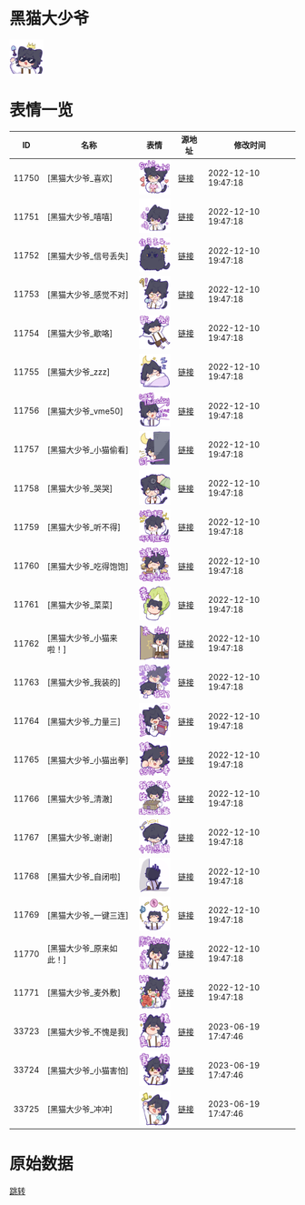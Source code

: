 # 黑猫大少爷

<img src="./cover.png" height="60" alt="cover" />

# 表情一览

|ID|名称|表情|源地址|修改时间|
|----|----|----|----|----|
|11750|[黑猫大少爷_喜欢]|<img src="./pic/011750_%5B黑猫大少爷_喜欢%5D.png" height="60" alt="喜欢"/>|[链接](https://i0.hdslb.com/bfs/garb/item/4af3d3a71d6077c648af2b4079af01a741d3a568.png)|2022-12-10 19:47:18|
|11751|[黑猫大少爷_嘻嘻]|<img src="./pic/011751_%5B黑猫大少爷_嘻嘻%5D.png" height="60" alt="嘻嘻"/>|[链接](https://i0.hdslb.com/bfs/garb/item/ee81edba84a48e4b0d5b0eaa7e47a53c68f7d98d.png)|2022-12-10 19:47:18|
|11752|[黑猫大少爷_信号丢失]|<img src="./pic/011752_%5B黑猫大少爷_信号丢失%5D.png" height="60" alt="信号丢失"/>|[链接](https://i0.hdslb.com/bfs/garb/item/b433ca9d1aa5d285a66d498891decf8c19a8d476.png)|2022-12-10 19:47:18|
|11753|[黑猫大少爷_感觉不对]|<img src="./pic/011753_%5B黑猫大少爷_感觉不对%5D.png" height="60" alt="感觉不对"/>|[链接](https://i0.hdslb.com/bfs/garb/item/9515441a0c32d34576f6b128ca0bbd2aaf1a9aac.png)|2022-12-10 19:47:18|
|11754|[黑猫大少爷_歇咯]|<img src="./pic/011754_%5B黑猫大少爷_歇咯%5D.png" height="60" alt="歇咯"/>|[链接](https://i0.hdslb.com/bfs/garb/item/16abcbe853b731deb3619597d29c0609106e9bd0.png)|2022-12-10 19:47:18|
|11755|[黑猫大少爷_zzz]|<img src="./pic/011755_%5B黑猫大少爷_zzz%5D.png" height="60" alt="zzz"/>|[链接](https://i0.hdslb.com/bfs/garb/item/d7aec84a5641be9aff843cef9e7e8e3aaa7ce585.png)|2022-12-10 19:47:18|
|11756|[黑猫大少爷_vme50]|<img src="./pic/011756_%5B黑猫大少爷_vme50%5D.png" height="60" alt="vme50"/>|[链接](https://i0.hdslb.com/bfs/garb/item/fd71d9ad82160c23a8c24e61c3157c5da8ffa583.png)|2022-12-10 19:47:18|
|11757|[黑猫大少爷_小猫偷看]|<img src="./pic/011757_%5B黑猫大少爷_小猫偷看%5D.png" height="60" alt="小猫偷看"/>|[链接](https://i0.hdslb.com/bfs/garb/item/f5a56ebbd0a747db1db1ca23c829489bbb1b80c8.png)|2022-12-10 19:47:18|
|11758|[黑猫大少爷_哭哭]|<img src="./pic/011758_%5B黑猫大少爷_哭哭%5D.png" height="60" alt="哭哭"/>|[链接](https://i0.hdslb.com/bfs/garb/item/1ad4d81f7833e816056f1c38c1ca44bdefbf5beb.png)|2022-12-10 19:47:18|
|11759|[黑猫大少爷_听不得]|<img src="./pic/011759_%5B黑猫大少爷_听不得%5D.png" height="60" alt="听不得"/>|[链接](https://i0.hdslb.com/bfs/garb/item/8c69cb2c8ca6f12a52f9f5776a3e7f803e58216f.png)|2022-12-10 19:47:18|
|11760|[黑猫大少爷_吃得饱饱]|<img src="./pic/011760_%5B黑猫大少爷_吃得饱饱%5D.png" height="60" alt="吃得饱饱"/>|[链接](https://i0.hdslb.com/bfs/garb/item/19dcf28cef5c7511cf6741e3ab0f1273391c221d.png)|2022-12-10 19:47:18|
|11761|[黑猫大少爷_菜菜]|<img src="./pic/011761_%5B黑猫大少爷_菜菜%5D.png" height="60" alt="菜菜"/>|[链接](https://i0.hdslb.com/bfs/garb/item/1cc052fd23c98dd08377093836575b48724206bb.png)|2022-12-10 19:47:18|
|11762|[黑猫大少爷_小猫来啦！]|<img src="./pic/011762_%5B黑猫大少爷_小猫来啦！%5D.png" height="60" alt="小猫来啦！"/>|[链接](https://i0.hdslb.com/bfs/garb/item/67fe115f9bd6e72de8bfc8d636d910d61418c46f.png)|2022-12-10 19:47:18|
|11763|[黑猫大少爷_我装的]|<img src="./pic/011763_%5B黑猫大少爷_我装的%5D.png" height="60" alt="我装的"/>|[链接](https://i0.hdslb.com/bfs/garb/item/53592e4b267da536c70aa233656f61cc7dd84a49.png)|2022-12-10 19:47:18|
|11764|[黑猫大少爷_力量三]|<img src="./pic/011764_%5B黑猫大少爷_力量三%5D.png" height="60" alt="力量三"/>|[链接](https://i0.hdslb.com/bfs/garb/item/1144e8dcef27ab96b07e8ab85d7da36bd8c20428.png)|2022-12-10 19:47:18|
|11765|[黑猫大少爷_小猫出拳]|<img src="./pic/011765_%5B黑猫大少爷_小猫出拳%5D.png" height="60" alt="小猫出拳"/>|[链接](https://i0.hdslb.com/bfs/garb/item/bf25f120e76997361924595298cc31140f15df20.png)|2022-12-10 19:47:18|
|11766|[黑猫大少爷_清澈]|<img src="./pic/011766_%5B黑猫大少爷_清澈%5D.png" height="60" alt="清澈"/>|[链接](https://i0.hdslb.com/bfs/garb/item/cddf60f4f2944eaca52c282c67f2cdb18e26362d.png)|2022-12-10 19:47:18|
|11767|[黑猫大少爷_谢谢]|<img src="./pic/011767_%5B黑猫大少爷_谢谢%5D.png" height="60" alt="谢谢"/>|[链接](https://i0.hdslb.com/bfs/garb/item/a1aa1d683a8f5b25b513ce9ed963d4446fde1e98.png)|2022-12-10 19:47:18|
|11768|[黑猫大少爷_自闭啦]|<img src="./pic/011768_%5B黑猫大少爷_自闭啦%5D.png" height="60" alt="自闭啦"/>|[链接](https://i0.hdslb.com/bfs/garb/item/8d2b2ffdbd797a2a43ad22d5e64a7a43c7ce1565.png)|2022-12-10 19:47:18|
|11769|[黑猫大少爷_一键三连]|<img src="./pic/011769_%5B黑猫大少爷_一键三连%5D.png" height="60" alt="一键三连"/>|[链接](https://i0.hdslb.com/bfs/garb/item/6fdd65850bd97f63813901b27ef9367775334e10.png)|2022-12-10 19:47:18|
|11770|[黑猫大少爷_原来如此！]|<img src="./pic/011770_%5B黑猫大少爷_原来如此！%5D.png" height="60" alt="原来如此！"/>|[链接](https://i0.hdslb.com/bfs/garb/item/05d97b920ab59a86dd703ef1ab09931ef733104f.png)|2022-12-10 19:47:18|
|11771|[黑猫大少爷_麦外敷]|<img src="./pic/011771_%5B黑猫大少爷_麦外敷%5D.png" height="60" alt="麦外敷"/>|[链接](https://i0.hdslb.com/bfs/garb/item/e73df01bbb6bbfd4bebb841214c9ca4d340afa94.png)|2022-12-10 19:47:18|
|33723|[黑猫大少爷_不愧是我]|<img src="./pic/033723_%5B黑猫大少爷_不愧是我%5D.png" height="60" alt="不愧是我"/>|[链接](https://i0.hdslb.com/bfs/emote/b0dc03c594a3d5b40247ad04a1e979f952bc8558.png)|2023-06-19 17:47:46|
|33724|[黑猫大少爷_小猫害怕]|<img src="./pic/033724_%5B黑猫大少爷_小猫害怕%5D.png" height="60" alt="小猫害怕"/>|[链接](https://i0.hdslb.com/bfs/emote/7cd5dbdcdd37300d7cde8792469bdf765b09e208.png)|2023-06-19 17:47:46|
|33725|[黑猫大少爷_冲冲]|<img src="./pic/033725_%5B黑猫大少爷_冲冲%5D.png" height="60" alt="冲冲"/>|[链接](https://i0.hdslb.com/bfs/emote/cac044b409d56a85251a393f81f2b00d17c4e8fd.png)|2023-06-19 17:47:46|

# 原始数据

[跳转](./raw.json)

